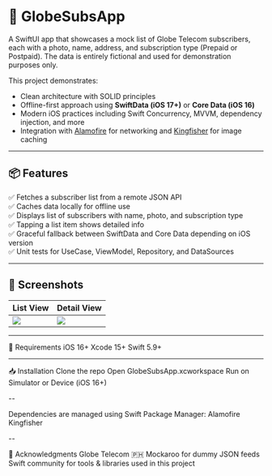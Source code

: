 # 📱 GlobeSubsApp

A SwiftUI app that showcases a mock list of Globe Telecom subscribers, each with a photo, name, address, and subscription type (Prepaid or Postpaid). The data is entirely fictional and used for demonstration purposes only.

This project demonstrates:
- Clean architecture with SOLID principles
- Offline-first approach using **SwiftData (iOS 17+)** or **Core Data (iOS 16)**
- Modern iOS practices including Swift Concurrency, MVVM, dependency injection, and more
- Integration with [Alamofire](https://github.com/Alamofire/Alamofire) for networking and [Kingfisher](https://github.com/onevcat/Kingfisher) for image caching

---

## 📦 Features

✅ Fetches a subscriber list from a remote JSON API  
✅ Caches data locally for offline use  
✅ Displays list of subscribers with name, photo, and subscription type  
✅ Tapping a list item shows detailed info  
✅ Graceful fallback between SwiftData and Core Data depending on iOS version  
✅ Unit tests for UseCase, ViewModel, Repository, and DataSources  

---
## 📸 Screenshots

| List View | Detail View |
|----------|-------------|
| ![](https://drive.google.com/uc?export=view&id=1PtNwbKRmyRgAur7IE75o-1Yjaweha-qY) | ![](https://drive.google.com/uc?export=view&id=1TGeUtNmXctyzsd9N9PCvPhTUmFrqfPEl) |

---

🧰 Requirements
iOS 16+
Xcode 15+
Swift 5.9+

---

📥 Installation
Clone the repo
Open GlobeSubsApp.xcworkspace
Run on Simulator or Device (iOS 16+)

-- 

Dependencies are managed using Swift Package Manager:
Alamofire
Kingfisher

--

🤝 Acknowledgments
Globe Telecom 🇵🇭
Mockaroo for dummy JSON feeds
Swift community for tools & libraries used in this project
